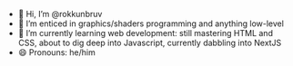 - 👋 Hi, I’m @rokkunbruv
- 👀 I’m enticed in graphics/shaders programming and anything low-level 
- 🌱 I’m currently learning web development: still mastering HTML and CSS, about to dig deep into Javascript, currently dabbling into NextJS
- 😄 Pronouns: he/him

<!---
rokkunbruv/rokkunbruv is a ✨ special ✨ repository because its `README.md` (this file) appears on your GitHub profile.
You can click the Preview link to take a look at your changes.
--->
